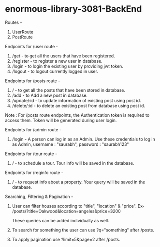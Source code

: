 # enormous-library-3081-BackEnd

Routes -
1. UserRoute
2. PostRoute

Endpoints for /user route -
1. /get - to get all the users that have been registered.
2. /register - to register a new user in database.
3. /login - to login the existing user by providing jwt token.
4. /logout - to logout currently logged in user.

Endpoints for /posts route -
1. / - to get all the posts that have been stored in database.
2. /add - to Add a new post in database.
3. /update/:id - to update information of existing post using post id.
4. /delete/:id - to delete an existing post from database using post id.

Note : For /posts route endpoints, the Authentication token is required to access them. Token will be generated during user login.

Endpoints for /admin route -
1. /login - A person can log in as an Admin. Use these credentials to log in as Admin,
   username : "saurabh",
   password : "saurabh123"

Endpoints for /tour route -
1. / - to schedule a tour. Tour info will be saved in the database. 

Endpoints for /reqinfo route -
1.  / - to request info about a property. Your query will be saved in the database. 

Searching, Filtering & Pagination - 
1. User can filter houses according to "title", "location" & "price".
   Ex-    /posts/?title=Oakwood&location=angeles&price=3200
   
   These queries can be added individually as well.

3. To search for something the user can use ?q="something" after /posts.
   
4. To apply pagination use ?limit=5&page=2 after /posts.

